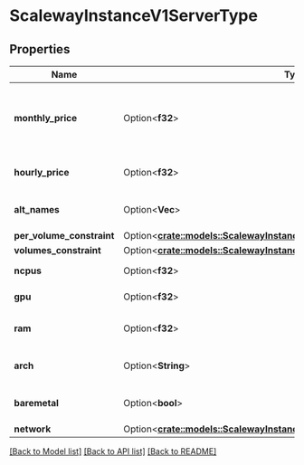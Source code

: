 # ScalewayInstanceV1ServerType

## Properties

Name | Type | Description | Notes
------------ | ------------- | ------------- | -------------
**monthly_price** | Option<**f32**> | Estimated monthly price, for a 30 days month, in Euro | [optional]
**hourly_price** | Option<**f32**> | Hourly price in Euro | [optional]
**alt_names** | Option<**Vec<String>**> | Alternative instance name if any | [optional]
**per_volume_constraint** | Option<[**crate::models::ScalewayInstanceV1ServerTypePerVolumeConstraint**](scaleway_instance_v1_ServerType_per_volume_constraint.md)> |  | [optional]
**volumes_constraint** | Option<[**crate::models::ScalewayInstanceV1ServerTypeVolumesConstraint**](scaleway_instance_v1_ServerType_volumes_constraint.md)> |  | [optional]
**ncpus** | Option<**f32**> | Number of CPU | [optional]
**gpu** | Option<**f32**> | Number of GPU | [optional]
**ram** | Option<**f32**> | Available RAM in bytes | [optional]
**arch** | Option<**String**> | CPU architecture | [optional][default to Arch_X8664]
**baremetal** | Option<**bool**> | True if it is a baremetal instance | [optional]
**network** | Option<[**crate::models::ScalewayInstanceV1ServerTypeNetwork**](scaleway_instance_v1_ServerType_network.md)> |  | [optional]

[[Back to Model list]](../README.md#documentation-for-models) [[Back to API list]](../README.md#documentation-for-api-endpoints) [[Back to README]](../README.md)


